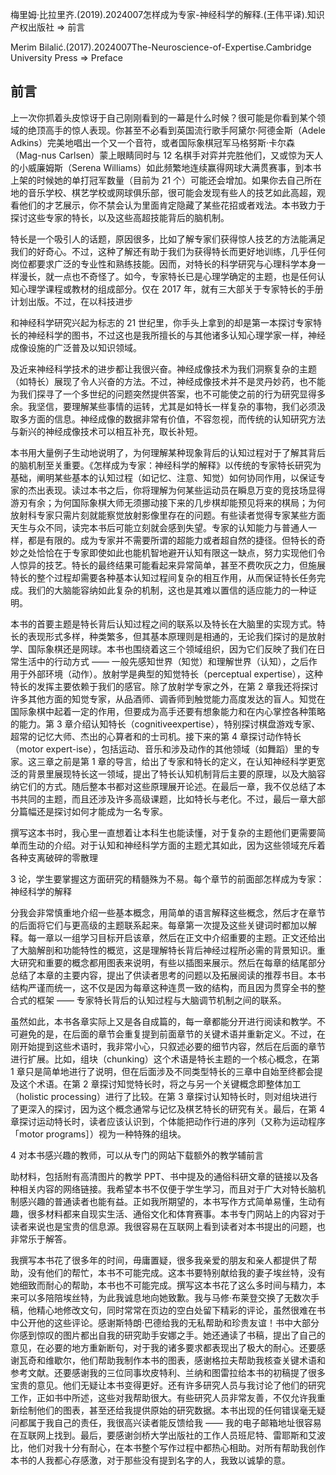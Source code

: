 梅里姆·比拉里齐.(2019).2024007怎样成为专家-神经科学的解释.(王伟平译).知识产权出版社 => 前言

Merim Bilalić.(2017).2024007The-Neuroscience-of-Expertise.Cambridge University Press => Preface

## 前言

上一次你抓着头皮惊讶于自己刚刚看到的一幕是什么时候？很可能是你看到某个领域的绝顶高手的惊人表现。你甚至不必看到英国流行歌手阿黛尔·阿德金斯（Adele Adkins）完美地唱出一个又一个音符，或者国际象棋冠军马格努斯·卡尔森（Mag-nus Carlsen）蒙上眼睛同时与 12 名棋手对弈并完胜他们，又或惊为天人的小威廉姆斯（Serena Williams）如此频繁地连续赢得网球大满贯赛事，到本书上架的时候她的单打冠军数量（目前为 21 个）可能还会增加。如果你去自己所在地的音乐学校、棋艺学校或网球俱乐部，很可能会发现有些人的技艺如此高超，观看他们的才艺展示，你不禁会认为里面肯定隐藏了某些花招或者戏法。本书致力于探讨这些专家的特长，以及这些高超技能背后的脑机制。

特长是一个吸引人的话题，原因很多，比如了解专家们获得惊人技艺的方法能满足我们的好奇心。不过，这种了解还有助于我们为获得特长而更好地训练，几乎任何岗位都要求广泛的专业性和熟练技能。因而，对特长的科学研究与心理科学本身一样漫长，就一点也不奇怪了。如今，专家特长已是心理学确定的主题，也是任何认知心理学课程或教材的组成部分。仅在 2017 年，就有三大部关于专家特长的手册计划出版。不过，在以科技进步


和神经科学研究兴起为标志的 21 世纪里，你手头上拿到的却是第一本探讨专家特长的神经科学的图书，不过这也是我所擅长的与其他诸多认知心理学家一样，神经成像设施的广泛普及以知识领域。

及近来神经科学技术的进步都让我很兴奋。神经成像技术为我们洞察复杂的主题（如特长）展现了令人兴奋的方法。不过，神经成像技术并不是灵丹妙药，也不能为我们探寻了一个多世纪的问题突然提供答案，也不可能使之前的行为研究显得多余。我坚信，要理解某些事情的运转，尤其是如特长一样复杂的事物，我们必须汲取多方面的信息。神经成像的数据非常有价值，不容忽视，而传统的认知研究方法与新兴的神经成像技术可以相互补充，取长补短。

本书用大量例子生动地说明了，为何理解某种现象背后的认知过程对于了解其背后的脑机制至关重要。《怎样成为专家：神经科学的解释》以传统的专家特长研究为基础，阐明某些基本的认知过程（如记忆、注意、知觉）如何协同作用，以保证专家的杰出表现。读过本书之后，你将理解为何某些运动员在瞬息万变的竞技场显得游刃有余；为何国际象棋大师无须挪动接下来的几步棋却能预见将来的棋局；为何放射科专家只需片刻就能察觉放射影像里存在的问题。有些读者觉得专家某些方面天生与众不同，读完本书后可能立刻就会感到失望。专家的认知能力与普通人一样，都是有限的。成为专家并不需要所谓的超能力或者超自然的捷径。但特长的奇妙之处恰恰在于专家即使如此也能机智地避开认知有限这一缺点，努力实现他们令人惊异的技艺。特长的最终结果可能看起来异常简单，甚至不费吹灰之力，但施展特长的整个过程却需要各种基本认知过程间复杂的相互作用，从而保证特长任务完成。我们的大脑能容纳如此复杂的机制，这也是其难以置信的适应能力的一种证明。

本书的首要主题是特长背后认知过程之间的联系以及特长在大脑里的实现方式。特长的表现形式多样，种类繁多，但其基本原理则是相通的，无论我们探讨的是放射学、国际象棋还是网球。本书也围绕着这三个领域组织，因为它们反映了我们在日常生活中的行动方式 —— 一般先感知世界（知觉）和理解世界（认知），之后作用于外部环境（动作）。放射学是典型的知觉特长（perceptual expertise），这种特长的发挥主要依赖于我们的感官。除了放射学专家之外，在第 2 章我还将探讨许多其他方面的知觉专家，从品酒师、调香师到触觉能力高度发达的盲人。知觉在国际象棋中起着一定的作用，但要成为高手还要有想象能力和在内心掌控各种策略的能力。第 3 章介绍认知特长（cognitiveexpertise），特别探讨棋盘游戏专家、超常的记忆大师、杰出的心算者和的士司机。接下来的第 4 章探讨动作特长（motor expert-ise），包括运动、音乐和涉及动作的其他领域（如舞蹈）里的专家。这三章之前是第 1 章的导言，给出了专家和特长的定义，在认知神经科学更宽泛的背景里展现特长这一领域，提出了特长认知机制背后主要的原理，以及大脑容纳它们的方式。随后整本书都对这些原理展开论述。在最后一章，我不仅总结了本书共同的主题，而且还涉及许多高级课题，比如特长与老化。不过，最后一章大部分篇幅还是探讨如何才能成为一名专家。

撰写这本书时，我心里一直想着让本科生也能读懂，对于复杂的主题他们更需要简单而生动的介绍。对于认知和神经科学方面的主题尤其如此，因为这些领域充斥着各种支离破碎的零散理

3 论，学生要掌握这方面研究的精髓殊为不易。每个章节的前面部怎样成为专家：神经科学的解释

分我会非常慎重地介绍一些基本概念，用简单的语言解释这些概念，然后才在章节的后面将它们与更高级的主题联系起来。每章第一次提及这些关键词时都加以解释。每一章以一组学习目标开启该章，然后在正文中介绍重要的主题。正文还给出了大脑解剖和功能特性的概览，这是理解特长背后神经过程所必需的背景知识。重大研究和重要的概念都用图表来说明，有些以插图来展示。然后在每章的结尾部分总结了本章的主要内容，提出了供读者思考的问题以及拓展阅读的推荐书目。本书结构严谨而统一，这不仅是因为每章这种连贯一致的结构，而且因为贯穿全书的整合式的框架 —— 专家特长背后的认知过程与大脑调节机制之间的联系。

虽然如此，本书各章实际上又是各自成篇的，每一章都能分开进行阅读和教学。不可避免的是，在后面的章节会重复提到前面章节的关键术语并重新定义。不过，在刚开始提到这些术语时，我非常小心，只叙述必要的细节内容，然后在后面的章节进行扩展。比如，组块（chunking）这个术语是特长主题的一个核心概念，在第 1 章只是简单地进行了说明，但在后面涉及不同类型特长的三章中自始至终都会提及这个术语。在第 2 章探讨知觉特长时，将之与另一个关键概念即整体加工（holistic processing）进行了比较。在第 3 章探讨认知特长时，则对组块进行了更深入的探讨，因为这个概念通常与记忆及棋艺特长的研究有关。最后，在第 4 章探讨运动特长时，读者应该认识到，个体能把动作行进的序列（又称为运动程序「motor programs］）视为一种特殊的组块。

4 对本书感兴趣的教师，可以从专门的网站下载额外的教学辅前言

助材料，包括附有高清图片的教学 PPT、书中提及的通俗科研文章的链接以及各种相关内容的网络链接。我希望本书不仅便于学生学习，而且对于广大对特长脑机制感兴趣的普通读者也能有益。正如我所期望的，本书写作方式简单易懂，生动有趣，很多材料都来自现实生活、通俗文化和体育赛事。本书专门网站上的内容对于读者来说也是宝贵的信息源。我很容易在互联网上看到读者对本书提出的问题，也非常乐于解答。

我撰写本书花了很多年的时间，毋庸置疑，很多我亲爱的朋友和亲人都提供了帮助，没有他们的帮忙，本书不可能完成。这本书要特别献给我的妻子埃丝特，没有她细致而耐心的帮助，本书也不可能完成。撰写这本书花了这么多时间与精力，本来可以多陪陪埃丝特，为此我诚息地向她致歉。我与马修·布莱登交换了无数次手稿，他精心地修改文句，同时常常在页边的空白处留下精彩的评论，虽然很难在书中公开他的这些评论。感谢斯特朗·巴德给我的无私帮助和珍贵友谊！书中大部分你感到惊叹的图片都出自我的研究助手安娜之手。她还通读了书稿，提出了自己的意见，在必要的地方重新断句，对于我的诸多要求都表现出了极大的耐心。还要感谢瓦奇和维歇尔，他们帮助我制作本书的图表，感谢格拉夫帮助我核查关键术语和参考文献。还要感谢我的三位同事坎皮特利、兰纳和图雷拉给本书的初稿提了很多宝贵的意见。他们无疑让本书变得更好。还有许多研究人员与我讨论了他们的研究工作，正如书中所述，这些对我帮助很大。有些研究人员非常友善，不仅允许我重新绘制他们的图表，甚至还给我提供原始的研究数据。本书出现的任何错误毫无疑问都属于我自己的责任，我很高兴读者能反馈给我 —— 我的电子邮箱地址很容易在互联网上找到。最后，要感谢剑桥大学出版社的工作人员班尼特、雷耶斯和艾波比，他们对我十分有耐心，在本书整个写作过程中都热心相助。对所有帮助我创作本书的人我都心存感激，对于那些没有提到名字的人，我致以诚挚的意。